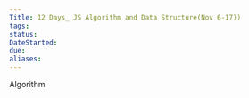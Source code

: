 ```yaml
---
Title: 12 Days_ JS Algorithm and Data Structure(Nov 6-17))
tags:
status:
DateStarted:
due:
aliases:
---
```


Algorithm
